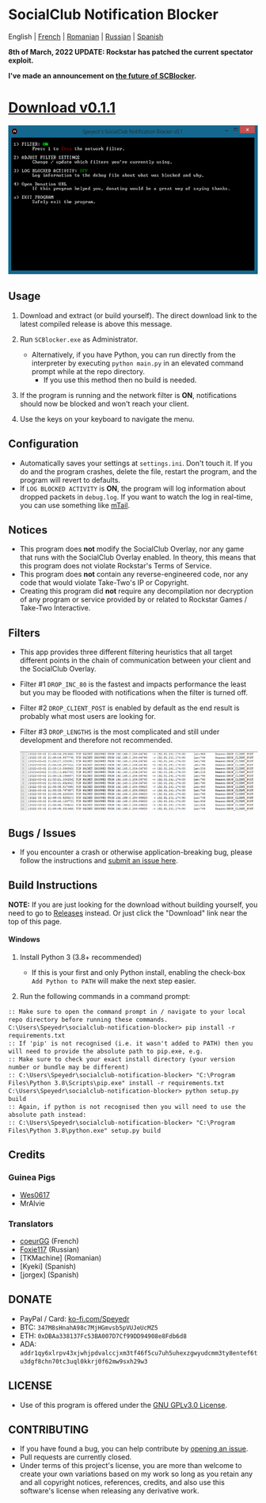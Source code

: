 # SocialClub Notification Blocker

English | [French](translations/FR/README.md) | [Romanian](translations/RO/README.md) | [Russian](translations/RU/README.md) | [Spanish](translations/ES/README.md)

**8th of March, 2022 UPDATE: Rockstar has patched the current spectator exploit.**

**I've made an announcement on [the future of SCBlocker](https://github.com/Speyedr/socialclub-notification-blocker/discussions/12).**

# [Download v0.1.1](https://github.com/Speyedr/socialclub-notification-blocker/releases/download/v0.1.1/SocialClubBlocker-0.1.1.zip)

<img src="/img/SCBlockerTease1.png" alt="Main Menu" height=300 width=562>

## Usage
1. Download and extract (or build yourself). The direct download link to the latest compiled release is above this message.
2. Run `SCBlocker.exe` as Administrator.

    - Alternatively, if you have Python, you can run directly from the interpreter by executing `python main.py` in an elevated command prompt while at the repo directory.
      - If you use this method then no build is needed.
4. If the program is running and the network filter is **ON**, notifications should now be blocked and won't reach your client.
5. Use the keys on your keyboard to navigate the menu.

## Configuration
 - Automatically saves your settings at `settings.ini`. Don't touch it. If you do and the program crashes, delete the file, restart the program, and the program will revert to defaults.
 - If `LOG BLOCKED ACTIVITY` is **ON**, the program will log information about dropped packets in `debug.log`. If you want to watch the log in real-time, you can use something like [mTail](http://ophilipp.free.fr/op_tail.htm).

## Notices
 - This program does **not** modify the SocialClub Overlay, nor any game that runs with the SocialClub Overlay enabled. In theory, this means that this program does not violate Rockstar's Terms of Service.
 - This program does **not** contain any reverse-engineered code, nor any code that would violate Take-Two's IP or Copyright.
 - Creating this program did **not** require any decompilation nor decryption of any program or service provided by or related to Rockstar Games / Take-Two Interactive.

## Filters
 - This app provides three different filtering heuristics that all target different points in the chain of communication between your client and the SocialClub Overlay.
 - Filter #1 `DROP_INC_80` is the fastest and impacts performance the least but you may be flooded with notifications when the filter is turned off.
 - Filter #2 `DROP_CLIENT_POST` is enabled by default as the end result is probably what most users are looking for.
 - Filter #3 `DROP_LENGTHS` is the most complicated and still under development and therefore not recommended.

   <img src="/img/SCBlockerTease3.png" alt="Logging dropped packets" height=120 width=527>

## Bugs / Issues
 - If you encounter a crash or otherwise application-breaking bug, please follow the instructions and [submit an issue here](https://github.com/Speyedr/socialclub-notification-blocker/issues/new/choose).

## Build Instructions
**NOTE:** If you are just looking for the download without building yourself, you need to go to [Releases](https://github.com/Speyedr/socialclub-notification-blocker/releases) instead. Or just click the "Download" link near the top of this page.
#### Windows

1) Install Python 3 (3.8+ recommended)

    - If this is your first and only Python install, enabling the check-box `Add Python to PATH` will make the next step easier.
2) Run the following commands in a command prompt:
```
:: Make sure to open the command prompt in / navigate to your local repo directory before running these commands.
C:\Users\Speyedr\socialclub-notification-blocker> pip install -r requirements.txt
:: If 'pip' is not recognised (i.e. it wasn't added to PATH) then you will need to provide the absolute path to pip.exe, e.g.
:: Make sure to check your exact install directory (your version number or bundle may be different)
:: C:\Users\Speyedr\socialclub-notification-blocker> "C:\Program Files\Python 3.8\Scripts\pip.exe" install -r requirements.txt
C:\Users\Speyedr\socialclub-notification-blocker> python setup.py build
:: Again, if python is not recognised then you will need to use the absolute path instead:
:: C:\Users\Speyedr\socialclub-notification-blocker> "C:\Program Files\Python 3.8\python.exe" setup.py build
```

## Credits

### Guinea Pigs

- [Wes0617](https://github.com/Wes0617)
- MrAlvie

### Translators

- [coeurGG](https://github.com/coeurGG) (French)
- [Foxie117](https://github.com/Foxie1171) (Russian)
- [TKMachine] (Romanian)
- [Kyeki] (Spanish)
- [jorgex] (Spanish)


## DONATE
 - PayPal / Card: [ko-fi.com/Speyedr](https://ko-fi.com/speyedr)
 - BTC: `347M8sHnahA98c7MjHGmvsb5pVUJeUcMZ5`
 - ETH: `0xDBAa338137Fc53BA007D7Cf99DD94908e8Fdb6d8`
 - ADA: `addr1qy6xlrpv43xjwhjpdvalccjxm3tf46f5cu7uh5uhexzgwyudcmm3ty8entef6tu3dgf8chn70tc3uql0kkrj0f62mw9sxh29w3`

## LICENSE
 - Use of this program is offered under the [GNU GPLv3.0 License](LICENSE).

## CONTRIBUTING
 - If you have found a bug, you can help contribute by [opening an issue](https://github.com/Speyedr/socialclub-notification-blocker/issues/new/choose).
 - Pull requests are currently closed.
 - Under terms of this project's license, you are more than welcome to create your own variations based on my work so long as you retain any and all copyright notices, references, credits, and also use this software's license when releasing any derivative work.
